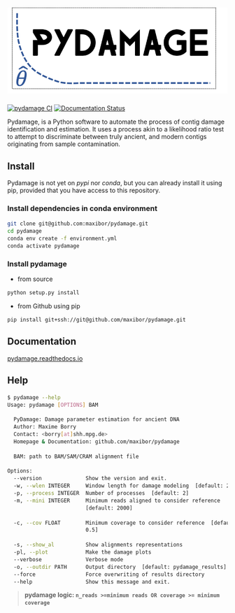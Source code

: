 # ![pydamage logo](docs/img/logo.png)

[![pydamage CI](https://github.com/maxibor/pydamage/workflows/pydamage_ci/badge.svg)](https://github.com/maxibor/pydamage/actions) [![Documentation Status](https://readthedocs.org/projects/pydamage/badge/?version=latest)](https://pydamage.readthedocs.io/en/latest/?badge=latest)

Pydamage, is a Python software to automate the process of contig damage identification and estimation.
It uses a process akin to a likelihood ratio test to attempt to discriminate between truly ancient, and modern contigs originating from sample contamination.

## Install

Pydamage is not yet on *pypi* nor *conda*, but you can already install it using pip, provided that you have access to this repository.

### Install dependencies in conda environment

```bash
git clone git@github.com:maxibor/pydamage.git
cd pydamage
conda env create -f environment.yml
conda activate pydamage
```

### Install pydamage

- from source

```bash
python setup.py install
```

- from Github using pip

```bash
pip install git+ssh://git@github.com/maxibor/pydamage.git
```

## Documentation

[pydamage.readthedocs.io](https://pydamage.readthedocs.io)

## Help

```bash
$ pydamage --help
Usage: pydamage [OPTIONS] BAM

  PyDamage: Damage parameter estimation for ancient DNA
  Author: Maxime Borry
  Contact: <borry[at]shh.mpg.de>
  Homepage & Documentation: github.com/maxibor/pydamage

  BAM: path to BAM/SAM/CRAM alignment file

Options:
  --version              Show the version and exit.
  -w, --wlen INTEGER     Window length for damage modeling  [default: 20]
  -p, --process INTEGER  Number of processes  [default: 2]
  -m, --mini INTEGER     Minimum reads aligned to consider reference
                         [default: 2000]

  -c, --cov FLOAT        Minimum coverage to consider reference  [default:
                         0.5]

  -s, --show_al          Show alignments representations
  -pl, --plot            Make the damage plots
  --verbose              Verbose mode
  -o, --outdir PATH      Output directory  [default: pydamage_results]
  --force                Force overwriting of results directory
  --help                 Show this message and exit.
```

> **pydamage logic: `n_reads >=minimum reads OR coverage >= minimum coverage`**
